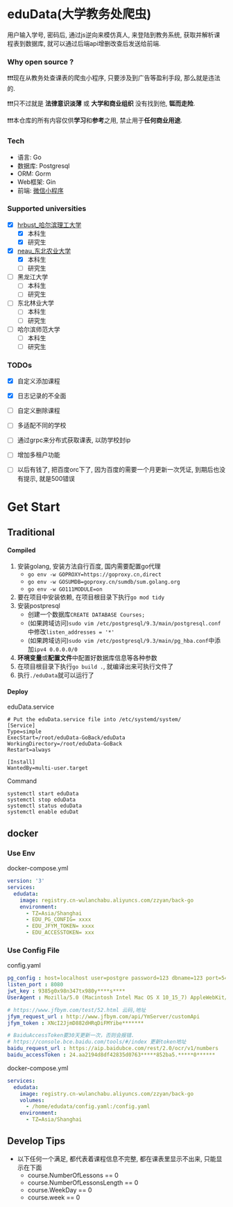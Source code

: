 # eduData(大学教务处爬虫)

用户输入学号, 密码后, 通过js逆向来模仿真人, 来登陆到教务系统, 获取并解析课程表到数据库, 就可以通过后端api增删改查后发送给前端.

### Why open source ?
❗❗️❗️现在从教务处查课表的爬虫小程序, 只要涉及到广告等盈利手段, 那么就是违法的.

❗️❗️❗️只不过就是 __法律意识淡薄__ 或 __大学和商业组织__ 没有找到他, **铤而走险**.

❗️❗️❗️本仓库的所有内容仅供**学习**和**参考**之用, 禁止用于**任何商业用途**.

### Tech
- 语言: Go
- 数据库: Postgresql
- ORM: Gorm
- Web框架: Gin
- 前端: [微信小程序](https://github.com/huhu415/eduData-WxFront)

### Supported universities
- [x] [hrbust_哈尔滨理工大学](School/hrbust)
    - [x] 本科生
    - [x] 研究生
- [x] [neau_东北农业大学](School/neau)
    - [x] 本科生
    - [ ] 研究生
- [ ] 黑龙江大学
    - [ ] 本科生
    - [ ] 研究生
- [ ] 东北林业大学
    - [ ] 本科生
    - [ ] 研究生
- [ ] 哈尔滨师范大学
    - [ ] 本科生
    - [ ] 研究生

### TODOs
- [x] 自定义添加课程
- [x] 日志记录的不全面
- [ ] 自定义删除课程
- [ ] 多适配不同的学校
- [ ] 通过grpc来分布式获取课表, 以防学校封ip
- [ ] 增加多租户功能
- [ ] 以后有钱了, 把百度orc下了, 因为百度的需要一个月更新一次凭证, 到期后也没有提示, 就是500错误


# Get Start
## Traditional
#### Compiled
1. 安装golang, 安装方法自行百度, 国内需要配置go代理
   - ```go env -w GOPROXY=https://goproxy.cn,direct```
   - ```go env -w GOSUMDB=goproxy.cn/sumdb/sum.golang.org```
   - ```go env -w GO111MODULE=on```
2. 要在项目中安装依赖, 在项目根目录下执行```go mod tidy```
3. 安装postpresql
   - 创建一个数据库```CREATE DATABASE Courses;```
   - (如果跨域访问)```sudo vim /etc/postgresql/9.3/main/postgresql.conf```中修改```listen_addresses = '*'```
   - (如果跨域访问)```sudo vim /etc/postgresql/9.3/main/pg_hba.conf```中添加```ipv4 0.0.0.0/0```
4. **环境变量**或**配置文件**中配置好数据库信息等各种参数
5. 在项目根目录下执行```go build .```, 就编译出来可执行文件了
6. 执行```./eduData```就可以运行了

#### Deploy
eduData.service
```shell
# Put the eduData.service file into /etc/systemd/system/
[Service]
Type=simple
ExecStart=/root/eduData-GoBack/eduData
WorkingDirectory=/root/eduData-GoBack
Restart=always

[Install]
WantedBy=multi-user.target
```
Command
```shell
systemctl start eduData
systemctl stop eduData
systemctl status eduData
systemctl enable eduDat
```

## docker
### Use Env
docker-compose.yml
```yaml
version: '3'
services:
  edudata:
    image: registry.cn-wulanchabu.aliyuncs.com/zzyan/back-go
    environment:
      - TZ=Asia/Shanghai
      - EDU_PG_CONFIG= xxxx
      - EDU_JFYM_TOKEN= xxxx
      - EDU_ACCESSTOKEN= xxx
```

### Use Config File
config.yaml
``` yaml
pg_config : host=localhost user=postgre password=123 dbname=123 port=5432 sslmode=disable TimeZone=Asia/Shanghai
listen_port : 8080
jwt_key : 9385g0x98n347tx980y****s****
UserAgent : Mozilla/5.0 (Macintosh Intel Mac OS X 10_15_7) AppleWebKit/537.36 (KHTML, like Gecko) Chrome/120.0.0.0 Safari/537.36

# https://www.jfbym.com/test/52.html 云码,地址
jfym_request_url : http://www.jfbym.com/api/YmServer/customApi
jfym_token : XNcI2JjmD882dHRqDiFMYibe*******

# BaiduAccessToken要30天更新一次，否则会报错.
# https://console.bce.baidu.com/tools/#/index 更新token地址
baidu_request_url : https://aip.baidubce.com/rest/2.0/ocr/v1/numbers
baidu_accessToken : 24.aa2194d8df42835d0763*****852ba5.*****0******
```

docker-compose.yml
```yaml
services:
  edudata:
    image: registry.cn-wulanchabu.aliyuncs.com/zzyan/back-go
    volumes:
      - /home/edudata/config.yaml:/config.yaml
    environment:
      - TZ=Asia/Shanghai
```


## Develop Tips
- 以下任何一个满足, 都代表着课程信息不完整, 都在课表里显示不出来, 只能显示在下面
  - course.NumberOfLessons == 0
  - course.NumberOfLessonsLength == 0
  - course.WeekDay == 0
  - course.week == 0
